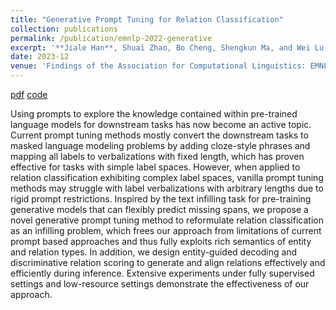 ```yaml
---
title: "Generative Prompt Tuning for Relation Classification"
collection: publications
permalink: /publication/emnlp-2022-generative
excerpt: '**Jiale Han**, Shuai Zhao, Bo Cheng, Shengkun Ma, and Wei Lu.'
date: 2023-12
venue: 'Findings of the Association for Computational Linguistics: EMNLP 2022'
---
```


[pdf](https://aclanthology.org/2022.findings-emnlp.231/)
[code](https://github.com/hanjiale/GenPT)


Using prompts to explore the knowledge contained within pre-trained language models for downstream tasks has now become an active topic. Current prompt tuning methods mostly convert the downstream tasks to masked language modeling problems by adding cloze-style phrases and mapping all labels to verbalizations with fixed length, which has proven effective for tasks with simple label spaces. However, when applied to relation classification exhibiting complex label spaces, vanilla prompt tuning methods may struggle with label verbalizations with arbitrary lengths due to rigid prompt restrictions. Inspired by the text infilling task for pre-training generative models that can flexibly predict missing spans, we propose a novel generative prompt tuning method to reformulate relation classification as an infilling problem, which frees our approach from limitations of current prompt based approaches and thus fully exploits rich semantics of entity and relation types. In addition, we design entity-guided decoding and discriminative relation scoring to generate and align relations effectively and efficiently during inference. Extensive experiments under fully supervised settings and low-resource settings demonstrate the effectiveness of our approach.